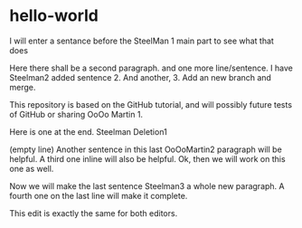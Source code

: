 # hello-world
I will enter a sentance before the SteelMan 1 main part to see what that does

Here there shall be a second paragraph.
and one more line/sentence.
I have Steelman2 added sentence 2. And another, 3.
Add an new branch and merge.

This repository is based on the GitHub tutorial, and will possibly future tests of GitHub or sharing
OoOo Martin 1.

Here is one at the end.
Steelman Deletion1

(empty line)
Another sentence in this last OoOoMartin2 paragraph will be helpful. A third one inline will also be helpful.
Ok, then we will work on this one as well.

Now we will make the last sentence Steelman3 a whole new paragraph. A fourth one on the last line will make it complete.

This edit is exactly the same for both editors.
